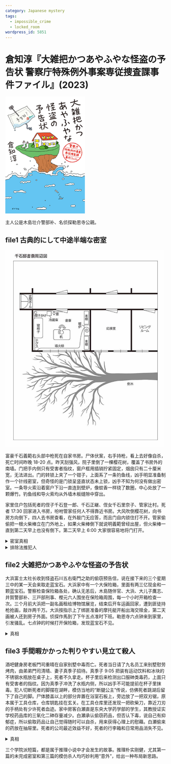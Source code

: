 ```yaml
---
category: Japanese mystery
tags:
  - impossible_crime
  - locked_room
wordpress_id: 5851
---
```


# 倉知淳『大雑把かつあやふやな怪盗の予告状 警察庁特殊例外事案専従捜査課事件ファイル』(2023)

<img src=images/2023_cover.jpg width=250/>

主人公是木島壮介警部补、名侦探勒恩寺公親。

## file1 古典的にして中途半端な密室

<img src=images/2023_library.jpg width=500/>

富豪千石義範右头部中枪死在自家书房。尸体伏案，右手持枪，看上去好像自杀，死亡时间昨晚 18-20 点。昨天刮强风，院子里倒了一棵樱花树，覆盖了书房外的南墙。门把手内侧只有受害者指纹，窗户框用插销拧紧固定，烟囱只有二十厘米宽，无法进出。门的转锁上夹了一个钳子，上面系了一条钓鱼线，凶手明显准备制作一个针线密室，但奇怪的是门锁呈竖直状态未上锁，凶手不知为何没有做出密室。一条导火索沿着窗户下沿一直连到壁炉，像蚊香一样绕了数圈，中心处放了一颗爆竹。钓鱼线和导火索均从外墙木板缝隙中穿出。

家里住户包括死者的侄子千石登一郎、千石正継、侄女千石里奈子、管家辻村。死者 17:30 回家进入书房，吩咐管家任何人不得靠近书房。大风吹倒樱花树，向书房方向倒下，四人去书房查看，在外敲门无应答，而且门自内锁住打不开。管家偷偷把一根火柴棒立在门外地上，如果火柴棒倒下就说明義範曾经出屋，但火柴棒一直到第二天早上也没有倒下。第二天早上 6:00 大家很容易地将门打开。

<details><summary>密室真相</summary>
犯人的计划是等到天黑制造鱼线密室，点燃导火索，燃烧两分半后触发鞭炮，大家听到响声便会去书房查看，门自内锁住打不开，破门而入后便会认为死者在密室中自杀。之所以留出两分半的燃烧时间，是为了给自己制造不在场证明。犯人的计划发生意外，因为大风刮倒樱花树，大家提前到书房门口集合。虽然犯人没有来得及制造鱼线密室，但强风吹到房子上造成房屋整体变形，门框扭曲，所以房门打不开。整个南墙被树覆盖，凶手无法接近点火装置。
</details>

<details><summary>排除法推犯人</summary>
管家没有破坏现场，显然不是凶手。里奈子第二次来家中，对房屋结构不熟悉，无法制造密室。凶手在義範回家之前从书房抽屉里偷出枪，而正継到来的时候義範已经回家，所以正継不是凶手。由排除法知道凶手是登一郎。
</details>

## file2 大雑把かつあやふやな怪盗の予告状

大浜富士太社长收到怪盗石川五右衛門之助的偷窃预告信，说在接下来的三个星期三中的某一天会来取走蓝宝石。大浜家中有一个大保险箱，里面有两三亿现金和一颗蓝宝石。警察检查保险箱各处，确认无恙后，木島随伴官、大浜、大儿子鷹志、井賀警部补、三戸部刑事、樫元六人围坐在保险箱周围，每一个小时开箱检查一次。三个月前大浜把一副名画租给博物馆展览，结束后开车运画回家，遭到匪徒持枪抢画，敲诈两千万。大浜按指示上了绑匪准备的摩托艇开船出海交赎金，第二天画被人还到房子外面。侦探作馬到了下午五点准时下班。勒恩寺六点钟来到家里，引发骚乱。七点钟的时候打开保险箱，发现蓝宝石不见。

<details><summary>真相</summary>
井賀在六点钟检查蓝宝石，趁机放到自己口袋里。绑匪抢画是社长自导自演，目的是为了诈骗保险金。警察怀疑社长自导自演，发预告信是为了有理由打开保险箱检查蓝宝石，以便看到保险柜里的一叠纸币的号码，验证是不是自导自演。之所以预告在周三行窃，是因为周末巡逻任务重，不方便抽调人手。
</details>

## file3 手間暇かかった判りやすい見立て殺人

酒吧健身房老板門司重晴在自家别墅中毒而亡。死者当日请了九名员工来别墅慰劳烤肉，由弟弟門司清晴、妻子真季子招待。真季子 9:05 把装有运动饮料和冰块的不锈钢水瓶放在桌子上，死者不久拿走。杯子里后来检测出口服砷类毒药，上面只有受害者的指纹。因为真季子冲洗了水瓶内侧，所以凶手不可能提前在杯子里抹毒。犯人切断死者的脚摆在湖畔，模仿当地的“断腿公主”传说，仿佛死者跳湖后留下了自己的脚。尸体膝盖以上的部分弃置在浴室石板上，旁边放了一把双刃锯，原本属于工具仓库，仓库钥匙挂在玄关。在工具仓库里还发现一把砍柴刀，靠近刀刃的手柄处有少许死者血迹。家中房客白瀬直是东央大学药学部的学生，其教授证实学校药品库的三氧化二砷存量减少。白瀬承认偷窃药品，但否认下毒，说自己有抑郁症，所以偷取药品让自己觉得随时可以自杀，用来获得心理上的慰藉。白瀬偷来的药放在抽屉里。死者的公司最近效益不好，死者的行李箱和日常用品消失不见。

<details><summary>真相</summary>
凶手无意间在砍刀上留下血迹，并把砍刀放回工具仓库的架子上，是因为不知道刀柄上沾有血迹。砍刀在其他五种不同工具下方，说明凶手带了好几把刀到现场试图肢解尸体，但切下两只脚之后筋疲力尽，只好把工具还回，把脚伪装成传说，掩盖分尸意图。凶手冒着被发现的危险在澡堂分尸，是为了便于事后清洗，这说明凶手原本不想让人发现分尸。他的本意是将尸体切成小块便于搬运，同时拿走死者的行李箱，制造死者跑路的假象。（伏线：死者的手机充电电缆丢失，这是要用到最后一刻的物品，说明不是死者自己打包，而是凶手伪造。）凶手是白瀬，在他本来的计划里不会有人发现死者中毒身亡。他的杀人动机是因为父亲被死者压榨，导致交通事故。
</details>

三个学院派短篇，都是属于推理小说中才会发生的故事。推理朴实刚健，尤其第一篇的未完成密室和第三篇的模仿杀人均巧妙利用“意外”，给出一种布局新思路。